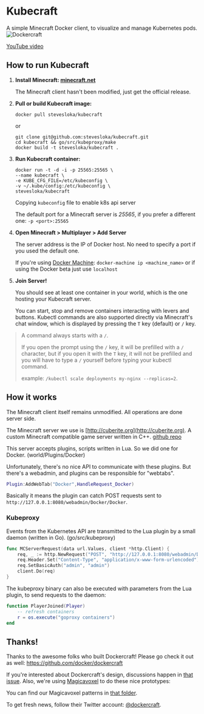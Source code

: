 # Kubecraft

A simple Minecraft Docker client, to visualize and manage Kubernetes pods.
![Dockercraft](https://github.com/docker/dockercraft/raw/master/docs/img/logo.png?raw=true)

[YouTube video](https://youtu.be/A4qwsSEldHE)

## How to run Kubecraft

1. **Install Minecraft: [minecraft.net](https://minecraft.net)**

	The Minecraft client hasn't been modified, just get the official release.

2. **Pull or build Kubecraft image:**

	```
	docker pull stevesloka/kubecraft
	```
	or

	```
	git clone git@github.com:stevesloka/kubecraft.git
	cd kubecraft && go/src/kubeproxy/make
	docker build -t stevesloka/kubecraft .
	```
3. **Run Kubecraft container:**

	```
	docker run -t -d -i -p 25565:25565 \
	--name kubecraft \
	-e KUBE_CFG_FILE=/etc/kubeconfig \
	-v ~/.kube/config:/etc/kubeconfig \
	stevesloka/kubecraft
	```

	Copying `kubeconfig` file to enable k8s api server

	The default port for a Minecraft server is *25565*, if you prefer a different one: `-p <port>:25565`

4. **Open Minecraft > Multiplayer > Add Server**

	The server address is the IP of Docker host. No need to specify a port if you used the default one.

	If you're using [Docker Machine](https://docs.docker.com/machine/install-machine/): `docker-machine ip <machine_name>` or if using the Docker beta just use `localhost`

5. **Join Server!**

	You should see at least one container in your world, which is the one hosting your Kubecraft server.

	You can start, stop and remove containers interacting with levers and buttons. Kubectl commands are also supported directly via Minecraft's chat window, which is displayed by pressing the `T` key (default) or `/` key.

> A command always starts with a `/`.
>
> If you open the prompt using the `/` key, it will be prefilled with a `/` character, but if you open it with the `T` key, it will not be prefilled and you will have to type a `/` yourself before typing your kubectl command.
>
> example: `/kubectl scale deployments my-nginx --replicas=2`.

## How it works

The Minecraft client itself remains unmodified. All operations are done server side.

The Minecraft server we use is [http://cuberite.org](http://cuberite.org). A custom Minecraft compatible game server written in C++. [github repo](https://github.com/cuberite/cuberite)

This server accepts plugins, scripts written in Lua. So we did one for Docker. (world/Plugins/Docker)

Unfortunately, there's no nice API to communicate with these plugins. But there's a webadmin, and plugins can be responsible for "webtabs".

```lua
Plugin:AddWebTab("Docker",HandleRequest_Docker)
```

Basically it means the plugin can catch POST requests sent to `http://127.0.0.1:8080/webadmin/Docker/Docker`.

### Kubeproxy

Events from the Kubernetes API are transmitted to the Lua plugin by a small daemon (written in Go). (go/src/kubeproxy)

```go
func MCServerRequest(data url.Values, client *http.Client) {
	req, _ := http.NewRequest("POST", "http://127.0.0.1:8080/webadmin/Docker/Docker", strings.NewReader(data.Encode()))
	req.Header.Set("Content-Type", "application/x-www-form-urlencoded")
	req.SetBasicAuth("admin", "admin")
	client.Do(req)
}
```

The kubeproxy binary can also be executed with parameters from the Lua plugin, to send requests to the daemon:

```lua
function PlayerJoined(Player)
	-- refresh containers
	r = os.execute("goproxy containers")
end
```
## Thanks!

Thanks to the awesome folks who built Dockercraft! Please go check it out as well: https://github.com/docker/dockercraft

If you're interested about Dockercraft's design, discussions happen in [that issue](https://github.com/docker/dockercraft/issues/19).
Also, we're using [Magicavoxel](https://voxel.codeplex.com) to do these nice prototypes:

You can find our Magicavoxel patterns in [that folder](![Dockercraft](https://github.com/docker/dockercraft/tree/master/docs/magicavoxel)).

To get fresh news, follow their Twitter account: [@dockercraft](https://twitter.com/dockercraft).
